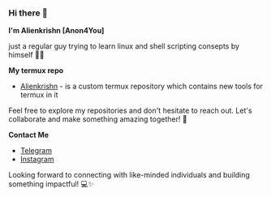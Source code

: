 ### Hi there 👋

**I'm Alienkrishn [Anon4You]**

just a regular guy trying to learn linux and shell scripting consepts by himself 🧑‍💻

**My termux repo**
* [Alienkrishn](https://anon4you.github.io/alienkrishn/) - is a custom termux repository which contains new tools for termux in it

Feel free to explore my repositories and don't hesitate to reach out. Let's collaborate and make something amazing together! 🌟

**Contact Me**
* [Telegram](https://t.me/alienkrishn)
* [Instagram](https://www.instagram.com/alienkrishn)

Looking forward to connecting with like-minded individuals and building something impactful! 💻✨
